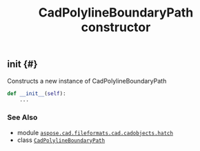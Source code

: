﻿---
title: CadPolylineBoundaryPath constructor
second_title: Aspose.CAD for Python via .NET API References
description: 
type: docs
weight: 10
url: /aspose.cad.fileformats.cad.cadobjects.hatch/cadpolylineboundarypath/__init__/
is_root: false
---

## __init__ {#}

Constructs a new instance of CadPolylineBoundaryPath



```python
def __init__(self):
    ...
```





### See Also
* module [`aspose.cad.fileformats.cad.cadobjects.hatch`](../../)
* class [`CadPolylineBoundaryPath`](/cad/python-net/aspose.cad.fileformats.cad.cadobjects.hatch/cadpolylineboundarypath)
